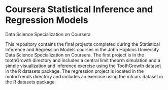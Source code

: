 # Coursera Statistical Inference and Regression Models
Data Science Specialization on Coursera

This repository contains the final projects completed during the Statistical Inference and Regression Models courses in the John Hopkins University Data Science Specialization on Coursera. The first project is in the toothGrowth directory and includes a central limit theorm simulation and a simple visualization and inference exercise using the ToothGrowth dataset in the R datasets package. The regression project is located in the motorTrends directory and includes an exercise using the mtcars dataset in the R datasets package.
